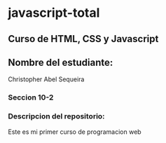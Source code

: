 # javascript-total

## Curso de HTML, CSS y Javascript

## Nombre del estudiante: 
Christopher Abel Sequeira

### Seccion 10-2

### Descripcion del repositorio:

Este es mi primer curso de programacion web
